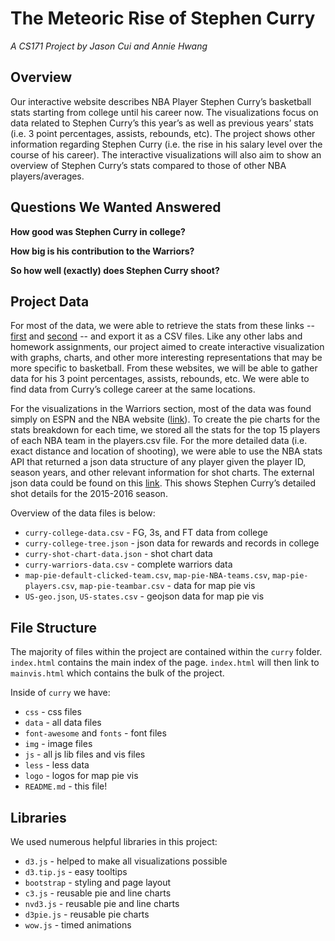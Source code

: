 # The Meteoric Rise of Stephen Curry
*A CS171 Project by Jason Cui and Annie Hwang*

## Overview
Our interactive website describes NBA Player Stephen Curry’s basketball stats starting from college until his career now. The visualizations focus on data related to Stephen Curry’s this year’s as well as previous years’ stats (i.e. 3 point percentages, assists, rebounds, etc). The project shows other information regarding Stephen Curry (i.e. the rise in his salary level over the course of his career). The interactive visualizations will also aim to show an overview of Stephen Curry’s stats compared to those of other NBA players/averages.

## Questions We Wanted Answered
**How good was Stephen Curry in college?**

**How big is his contribution to the Warriors?**

**So how well (exactly) does Stephen Curry shoot?**

## Project Data
For most of the data, we were able to retrieve the stats from these links -- [first](http://www.sports-reference.com/cbb/players/stephen-curry-1.html) and [second](http://www.basketball-reference.com/players/c/curryst01.html) -- and export it as a CSV files. Like any other labs and homework assignments, our project aimed to create interactive visualization with graphs, charts, and other more interesting representations that may be more specific to basketball. From these websites, we will be able to gather data for his 3 point percentages, assists, rebounds, etc. We were able to find data from Curry’s college career at the same locations.

For the visualizations in the Warriors section, most of the data was found simply on ESPN and the NBA website ([link](http://espn.go.com/nba/player/stats/_/id/3975/stephen-curry)). To create the pie charts for the stats breakdown for each time, we stored all the stats for the top 15 players of each NBA team in the players.csv file.
For the more detailed data (i.e. exact distance and location of shooting), we were able to use the NBA stats API that returned a json data structure of any player given the player ID, season years, and other relevant information for shot charts. The external json data could be found on this [link](http://stats.nba.com/stats/shotchartdetail?Period=0&VsConference=&LeagueID=00&LastNGames=0&TeamID=0&Position=&Location=&Outcome=&ContextMeasure=FGA&DateFrom=&StartPeriod=&DateTo=&OpponentTeamID=0&ContextFilter=&RangeType=&Season=2015-16&AheadBehind=&PlayerID=201939&EndRange=&VsDivision=&PointDiff=&RookieYear=&GameSegment=&Month=0&ClutchTime=&StartRange=&EndPeriod=&SeasonType=Regular+Season&SeasonSegment=&GameID=). This shows Stephen Curry’s detailed shot details for the 2015-2016 season.

Overview of the data files is below:

+ `curry-college-data.csv` - FG, 3s, and FT data from college
+ `curry-college-tree.json` - json data for rewards and records in college
+ `curry-shot-chart-data.json` - shot chart data
+ `curry-warriors-data.csv` - complete warriors data
+ `map-pie-default-clicked-team.csv`, `map-pie-NBA-teams.csv`, `map-pie-players.csv`, `map-pie-teambar.csv` - data for map pie vis
+ `US-geo.json`, `US-states.csv` - geojson data for map pie vis

## File Structure
The majority of files within the project are contained within the `curry` folder. `index.html` contains the main index of the page. `index.html` will then link to `mainvis.html` which contains the bulk of the project.

Inside of `curry` we have:

+ `css` - css files
+ `data` - all data files
+ `font-awesome` and `fonts` - font files
+ `img` - image files
+ `js` - all js lib files and vis files
+ `less` - less data
+ `logo` - logos for map pie vis
+ `README.md` - this file!

## Libraries
We used numerous helpful libraries in this project:

+ `d3.js` - helped to make all visualizations possible
+ `d3.tip.js` - easy tooltips
+ `bootstrap` - styling and page layout
+ `c3.js` - reusable pie and line charts
+ `nvd3.js` - reusable pie and line charts
+ `d3pie.js` - reusable pie charts
+ `wow.js` - timed animations